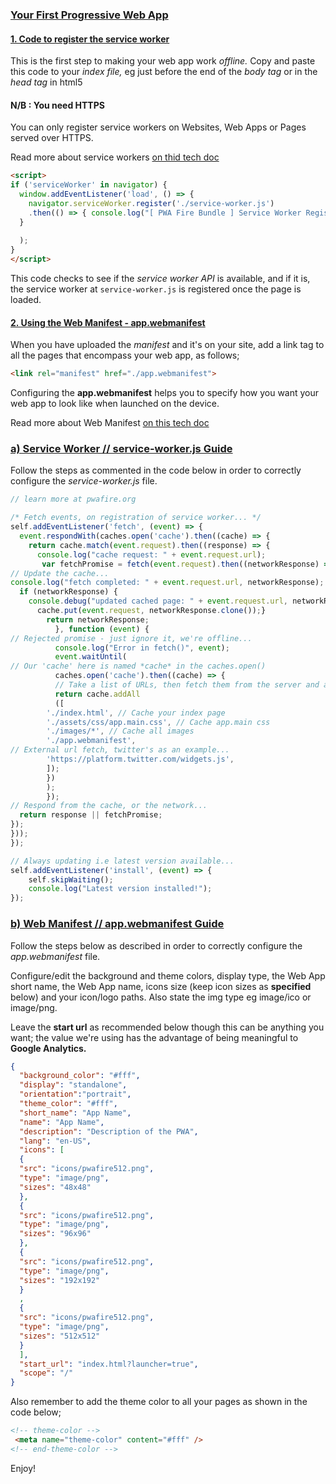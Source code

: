 
### [Your First Progressive Web App](https://pwafire.org/developer/pwa/started/)

#### [1. Code to register the service worker](https://pwafire.org/developer/pwa/started/#sw-register)
This is the first step to making your web app work *offline.* Copy and paste this code to your *index file,* eg just before the end of the *body tag* or in the *head tag* in html5

#### N/B : You need HTTPS
You can only register service workers on Websites, Web Apps or Pages served over HTTPS.

Read more about service workers [on thid tech doc](https://pwafire.org/developer/docs/service-worker/)

```html 
<script>
if ('serviceWorker' in navigator) {
  window.addEventListener('load', () => {
    navigator.serviceWorker.register('./service-worker.js')
    .then(() => { console.log("[ PWA Fire Bundle ] Service Worker Registered"); });
  }
  
  );
}
</script>
```
This code checks to see if the *service worker API* is available, and if it is, the service worker at `service-worker.js` is registered once the page is loaded.

#### [2. Using the Web Manifest - app.webmanifest](https://pwafire.org/developer/pwa/started/#use-web-manifest)
When you have uploaded the *manifest* and it's on your site, add a link tag to all the pages that encompass your web app, as follows;

```html
<link rel="manifest" href="./app.webmanifest">
```

Configuring the **app.webmanifest** helps you to specify how you want your web app to look like when launched on the device.

Read more about Web Manifest [on this tech doc](https://pwafire.org/developer/docs/web-manifest/)

### [a) Service Worker // service-worker.js Guide](https://pwafire.org/developer/pwa/started/#sw-config)

Follow the steps as commented in the code below in order to correctly configure the *service-worker.js* file.

```javascript
// learn more at pwafire.org

/* Fetch events, on registration of service worker... */  
self.addEventListener('fetch', (event) => {
  event.respondWith(caches.open('cache').then((cache) => {
    return cache.match(event.request).then((response) => {
      console.log("cache request: " + event.request.url);
       var fetchPromise = fetch(event.request).then((networkResponse) => {           
// Update the cache...                   
console.log("fetch completed: " + event.request.url, networkResponse);
  if (networkResponse) {
    console.debug("updated cached page: " + event.request.url, networkResponse);
      cache.put(event.request, networkResponse.clone());}
        return networkResponse;
          }, function (event) {   
// Rejected promise - just ignore it, we're offline...  
          console.log("Error in fetch()", event);
          event.waitUntil(
// Our 'cache' here is named *cache* in the caches.open()
          caches.open('cache').then((cache) => { 
          // Take a list of URLs, then fetch them from the server and add the response to the cache...
          return cache.addAll
          ([                    
        './index.html', // Cache your index page
        './assets/css/app.main.css', // Cache app.main css
        './images/*', // Cache all images
        './app.webmanifest',
// External url fetch, twitter's as an example...
        'https://platform.twitter.com/widgets.js',       
        ]);
        })
        );
        });
// Respond from the cache, or the network...
  return response || fetchPromise;
});
}));
});

// Always updating i.e latest version available...
self.addEventListener('install', (event) => {
    self.skipWaiting();
    console.log("Latest version installed!");
});

```
### [b) Web Manifest // app.webmanifest Guide](https://pwafire.org/developer/pwa/started/#web-manifest-config)

Follow the steps below as described in order to correctly configure the *app.webmanifest* file.

Configure/edit the background and theme colors, display type, the Web App short name, the Web App name, icons size (keep icon sizes as **specified** below) and your icon/logo paths. Also state the img type eg image/ico or image/png.

Leave the **start url** as recommended below though this can be anything you want; the value we're using has the advantage of being meaningful to **Google Analytics.**

```json
{
  "background_color": "#fff",
  "display": "standalone",
  "orientation":"portrait",
  "theme_color": "#fff",           
  "short_name": "App Name",
  "name": "App Name",
  "description": "Description of the PWA",
  "lang": "en-US",
  "icons": [
  {
  "src": "icons/pwafire512.png",
  "type": "image/png",
  "sizes": "48x48"
  },
  {
  "src": "icons/pwafire512.png",
  "type": "image/png",
  "sizes": "96x96"
  },
  {
  "src": "icons/pwafire512.png",
  "type": "image/png",
  "sizes": "192x192"
  }
  ,
  {
  "src": "icons/pwafire512.png",
  "type": "image/png",
  "sizes": "512x512"
  } 
  ],
  "start_url": "index.html?launcher=true",
  "scope": "/"
}
```
Also remember to add the theme color to all your pages as shown in the code below;

```html
<!-- theme-color -->
 <meta name="theme-color" content="#fff" />
<!-- end-theme-color -->
```

Enjoy!
